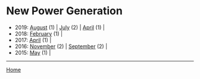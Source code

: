 # New Power Generation

  * 2019: 
      [August](./new-power-generation-2019-08.md) (1) | 
      [July](./new-power-generation-2019-07.md) (2) | 
      [April](./new-power-generation-2019-04.md) (1) | 
  * 2018: 
      [February](./new-power-generation-2018-02.md) (1) | 
  * 2017: 
      [April](./new-power-generation-2017-04.md) (1) | 
  * 2016: 
      [November](./new-power-generation-2016-11.md) (2) | 
      [September](./new-power-generation-2016-09.md) (2) | 
  * 2015: 
      [May](./new-power-generation-2015-05.md) (1) | 

----

[Home](../)
